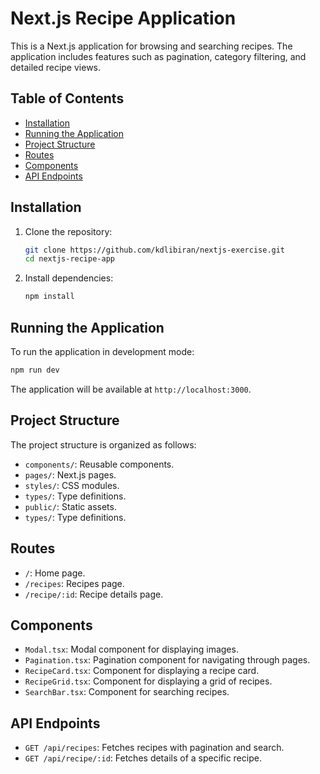 # Next.js Recipe Application

This is a Next.js application for browsing and searching recipes. The application includes features such as pagination, category filtering, and detailed recipe views.

## Table of Contents
- [Installation](#installation)
- [Running the Application](#running-the-application)
- [Project Structure](#project-structure)
- [Routes](#routes)
- [Components](#components)
- [API Endpoints](#api-endpoints)

## Installation

1. Clone the repository:
   ```bash
   git clone https://github.com/kdlibiran/nextjs-exercise.git
   cd nextjs-recipe-app
   ```

2. Install dependencies:
   ```bash
   npm install
   ```

## Running the Application

To run the application in development mode:

```bash
npm run dev
```

The application will be available at `http://localhost:3000`.

## Project Structure

The project structure is organized as follows:

- `components/`: Reusable components.
- `pages/`: Next.js pages.
- `styles/`: CSS modules.
- `types/`: Type definitions.
- `public/`: Static assets.
- `types/`: Type definitions.

## Routes

- `/`: Home page.
- `/recipes`: Recipes page.
- `/recipe/:id`: Recipe details page.

## Components

- `Modal.tsx`: Modal component for displaying images.
- `Pagination.tsx`: Pagination component for navigating through pages.
- `RecipeCard.tsx`: Component for displaying a recipe card.
- `RecipeGrid.tsx`: Component for displaying a grid of recipes.
- `SearchBar.tsx`: Component for searching recipes.

## API Endpoints

- `GET /api/recipes`: Fetches recipes with pagination and search.
- `GET /api/recipe/:id`: Fetches details of a specific recipe.
